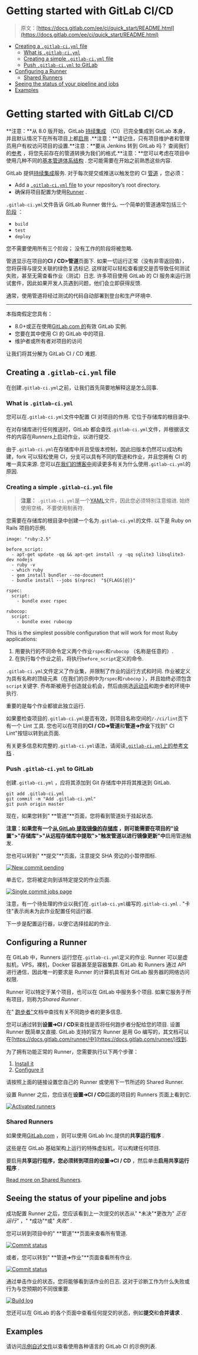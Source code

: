 # Getting started with GitLab CI/CD

> 原文：[https://docs.gitlab.com/ee/ci/quick_start/README.html](https://docs.gitlab.com/ee/ci/quick_start/README.html)

*   [Creating a `.gitlab-ci.yml` file](#creating-a-gitlab-ciyml-file)
    *   [What is `.gitlab-ci.yml`](#what-is-gitlab-ciyml)
    *   [Creating a simple `.gitlab-ci.yml` file](#creating-a-simple-gitlab-ciyml-file)
    *   [Push `.gitlab-ci.yml` to GitLab](#push-gitlab-ciyml-to-gitlab)
*   [Configuring a Runner](#configuring-a-runner)
    *   [Shared Runners](#shared-runners)
*   [Seeing the status of your pipeline and jobs](#seeing-the-status-of-your-pipeline-and-jobs)
*   [Examples](#examples)

# Getting started with GitLab CI/CD[](#getting-started-with-gitlab-cicd "Permalink")

**注意：**从 8.0 版开始，GitLab [持续集成](https://about.gitlab.com/stages-devops-lifecycle/continuous-integration/) （CI）已完全集成到 GitLab 本身，并且默认情况下在所有项目上都[启用](../enable_or_disable_ci.html) .**注意：**请记住，只有项目维护者和管理员用户有权访问项目的设置.**注意：**要从 Jenkins 转到 GitLab 吗？ 查阅我们的[参考](../jenkins/index.html) ，将您先前存在的管道转换为我们的格式.**注意：**您可以考虑在项目中使用几种不同的[基本管道体系结构](../pipelines/pipeline_architectures.html) . 您可能需要在开始之前熟悉这些内容.

GitLab 提供[持续集成](https://about.gitlab.com/stages-devops-lifecycle/continuous-integration/)服务. 对于每次提交或推送以触发您的 CI [管道](../pipelines/index.html) ，您必须：

*   Add a [`.gitlab-ci.yml` file](#creating-a-gitlab-ciyml-file) to your repository’s root directory.
*   确保将项目配置为使用[Runner](#configuring-a-runner) .

`.gitlab-ci.yml`文件告诉 GitLab Runner 做什么. 一个简单的管道通常包括三个[阶段](../yaml/README.html#stages) ：

*   `build`
*   `test`
*   `deploy`

您不需要使用所有三个阶段； 没有工作的阶段将被忽略.

管道显示在项目的**CI / CD>管道**页面下. 如果一切运行正常（没有非零返回值），您将获得与提交关联的绿色复选标记. 这样就可以轻松查看提交是否导致任何测试失败，甚至无需查看作业（测试）日志. 许多项目使用 GitLab 的 CI 服务来运行测试套件，因此如果开发人员遇到问题，他们会立即获得反馈.

通常，使用管道将经过测试的代码自动部署到登台和生产环境中.

* * *

本指南假定您具有：

*   8.0+或正在使用[GitLab.com 的](https://gitlab.com)有效 GitLab 实例.
*   您要在其中使用 CI 的 GitLab 中的项目.
*   维护者或所有者对项目的访问

让我们将其分解为 GitLab CI / CD 难题.

## Creating a `.gitlab-ci.yml` file[](#creating-a-gitlab-ciyml-file "Permalink")

在创建`.gitlab-ci.yml`之前，让我们首先简要地解释这是怎么回事.

### What is `.gitlab-ci.yml`[](#what-is-gitlab-ciyml "Permalink")

您可以在`.gitlab-ci.yml`文件中配置 CI 对项目的作用. 它位于存储库的根目录中.

在对存储库进行任何推送时，GitLab 都会查找`.gitlab-ci.yml`文件，并根据该文件的内容在*Runners*上启动作业，以进行提交.

由于`.gitlab-ci.yml`在存储库中并且受版本控制，因此旧版本仍然可以成功构建，fork 可以轻松使用 CI，分支可以具有不同的管道和作业，并且您拥有 CI 的唯一真实来源. 您可以[在我们的博客中](https://about.gitlab.com/blog/2015/05/06/why-were-replacing-gitlab-ci-jobs-with-gitlab-ci-dot-yml/)阅读更多有关为什么使用`.gitlab-ci.yml`的原因.

### Creating a simple `.gitlab-ci.yml` file[](#creating-a-simple-gitlab-ciyml-file "Permalink")

> **注意：** `.gitlab-ci.yml`是一个[YAML](https://en.wikipedia.org/wiki/YAML)文件，因此您必须特别注意缩进. 始终使用空格，不要使用制表符.

您需要在存储库的根目录中创建一个名为`.gitlab-ci.yml`的文件. 以下是 Ruby on Rails 项目的示例.

```
image: "ruby:2.5"

before_script:
  - apt-get update -qq && apt-get install -y -qq sqlite3 libsqlite3-dev nodejs
  - ruby -v
  - which ruby
  - gem install bundler --no-document
  - bundle install --jobs $(nproc)  "${FLAGS[@]}"

rspec:
  script:
    - bundle exec rspec

rubocop:
  script:
    - bundle exec rubocop 
```

This is the simplest possible configuration that will work for most Ruby applications:

1.  用要执行的不同命令定义两个作业`rspec`和`rubocop` （名称是任意的）.
2.  在执行每个作业之前，将执行`before_script`定义的命令.

`.gitlab-ci.yml`文件定义了作业集，并限制了作业的运行方式和时间. 作业被定义为具有名称的顶级元素（在我们的示例中为`rspec`和`rubocop` ），并且始终必须包含`script`关键字. 乔布斯被用于创造就业机会，然后由挑选[运动员](../runners/README.html)和跑步者的环境中执行.

重要的是每个作业都彼此独立运行.

如果要检查项目的`.gitlab-ci.yml`是否有效，则项目名称空间的`/-/ci/lint`页下有一个 Lint 工具. 您也可以在项目的**CI / CD➔管道**和**管道➔作业**下找到" CI Lint"按钮以转到此页面.

有关更多信息和完整的`.gitlab-ci.yml`语法，请阅读[`.gitlab-ci.yml`上的参考文档](../yaml/README.html) .

### Push `.gitlab-ci.yml` to GitLab[](#push-gitlab-ciyml-to-gitlab "Permalink")

创建`.gitlab-ci.yml` ，应将其添加到 Git 存储库中并将其推送到 GitLab.

```
git add .gitlab-ci.yml
git commit -m "Add .gitlab-ci.yml"
git push origin master 
```

现在，如果您转到" **管道"**页面，您将看到管道处于挂起状态.

**注意：**如果您有一个[从 GitLab 提取镜像的存储库](../../user/project/repository/repository_mirroring.html#pulling-from-a-remote-repository-starter) ，则可能需要在项目的**"设置">"存储库">"从远程存储库中提取">"触发管道以进行镜像更新"中**启用管道触发.

您也可以转到" **提交"**页面，注意提交 SHA 旁边的小暂停图标.

[![New commit pending](img/3b3e644f832753a09f245236299e74b2.png)](img/new_commit.png)

单击它，您将被定向到该特定提交的作业页面.

[![Single commit jobs page](img/f8cfebdbd362ba809375c8d9c38416ba.png)](img/single_commit_status_pending.png)

注意，有一个待处理的作业以我们在`.gitlab-ci.yml`编写的`.gitlab-ci.yml` . "卡住"表示尚未为此作业配置任何运行器.

下一步是配置运行器，以便它选择挂起的作业.

## Configuring a Runner[](#configuring-a-runner "Permalink")

在 GitLab 中，Runners 运行您在`.gitlab-ci.yml`定义的作业. Runner 可以是虚拟机，VPS，裸机，Docker 容器甚至是容器集群. GitLab 和 Runners 通过 API 进行通信，因此唯一的要求是 Runner 的计算机具有对 GitLab 服务器的网络访问权限.

Runner 可以特定于某个项目，也可以在 GitLab 中服务多个项目. 如果它服务于所有项目，则称为*Shared Runner* .

在" [跑步者"](../runners/README.html)文档中查找有关不同跑步者的更多信息.

您可以通过转到**设置➔CI / CD**来查找是否将任何跑步者分配给您的项目. 设置 Runner 既简单又直接. GitLab 支持的官方 Runner 是用 Go 编写的，其文档可以在[https://docs.gitlab.com/runner/中](https://docs.gitlab.com/runner/)找到.

为了拥有功能正常的 Runner，您需要执行以下两个步骤：

1.  [Install it](https://docs.gitlab.com/runner/install/)
2.  [Configure it](https://docs.gitlab.com/runner/configuration/)

请按照上面的链接设置您自己的 Runner 或使用下一节所述的 Shared Runner.

设置 Runner 之后，您应该在**设置➔CI / CD**后面的项目的 Runners 页面上看到它.

[![Activated runners](img/423e566cce1da11ef163c69219f870aa.png)](img/runners_activated.png)

### Shared Runners[](#shared-runners "Permalink")

如果使用[GitLab.com](https://gitlab.com/) ，则可以使用 GitLab Inc.提供的**共享运行程序** .

这些是在 GitLab 基础架构上运行的特殊虚拟机，可以构建任何项目.

要启用**共享运行程序，**您必须转到项目的**设置➔CI / CD** ，然后单击**启用共享运行程序** .

[Read more on Shared Runners](../runners/README.html).

## Seeing the status of your pipeline and jobs[](#seeing-the-status-of-your-pipeline-and-jobs "Permalink")

成功配置 Runner 之后，您应该看到上一次提交的状态从" *未决"*更改为" *正在* *运行"* ，" *成功"*或" *失败"* .

您可以转到项目中的" **管道"**页面来查看所有管道.

[![Commit status](img/0748208b938145b0cf688cc0a3cb7b09.png)](img/pipelines_status.png)

或者，您可以转到" **管道➔作业"**页面查看所有作业.

[![Commit status](img/c0fd76908cea66a75fbd88aeb1ccec31.png)](img/builds_status.png)

通过单击作业的状态，您将能够看到该作业的日志. 这对于诊断工作为什么失败或行为与您预期的不同很重要.

[![Build log](img/f5f57e5e3d074f574a5b26d23eb0b721.png)](img/build_log.png)

您还可以在 GitLab 的各个页面中查看任何提交的状态，例如**提交**和**合并请求** .

## Examples[](#examples "Permalink")

请访问[示例自述文件](../examples/README.html)以查看使用各种语言的 GitLab CI 的示例列表.